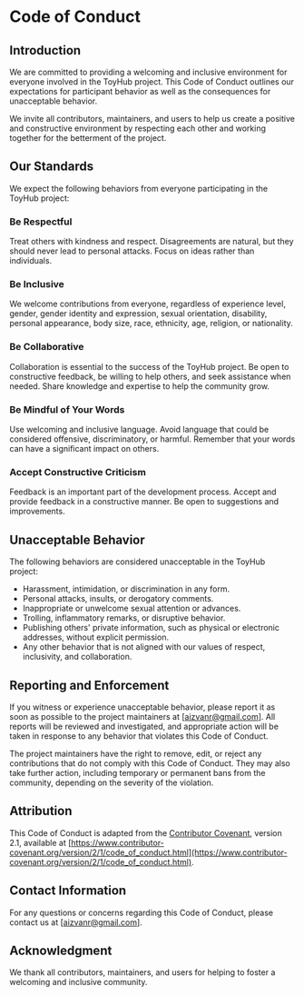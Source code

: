 # Code of Conduct

## Introduction

We are committed to providing a welcoming and inclusive environment for everyone involved in the ToyHub project. This Code of Conduct outlines our expectations for participant behavior as well as the consequences for unacceptable behavior.

We invite all contributors, maintainers, and users to help us create a positive and constructive environment by respecting each other and working together for the betterment of the project.

## Our Standards

We expect the following behaviors from everyone participating in the ToyHub project:

### Be Respectful

Treat others with kindness and respect. Disagreements are natural, but they should never lead to personal attacks. Focus on ideas rather than individuals.

### Be Inclusive

We welcome contributions from everyone, regardless of experience level, gender, gender identity and expression, sexual orientation, disability, personal appearance, body size, race, ethnicity, age, religion, or nationality.

### Be Collaborative

Collaboration is essential to the success of the ToyHub project. Be open to constructive feedback, be willing to help others, and seek assistance when needed. Share knowledge and expertise to help the community grow.

### Be Mindful of Your Words

Use welcoming and inclusive language. Avoid language that could be considered offensive, discriminatory, or harmful. Remember that your words can have a significant impact on others.

### Accept Constructive Criticism

Feedback is an important part of the development process. Accept and provide feedback in a constructive manner. Be open to suggestions and improvements.

## Unacceptable Behavior

The following behaviors are considered unacceptable in the ToyHub project:

- Harassment, intimidation, or discrimination in any form.
- Personal attacks, insults, or derogatory comments.
- Inappropriate or unwelcome sexual attention or advances.
- Trolling, inflammatory remarks, or disruptive behavior.
- Publishing others' private information, such as physical or electronic addresses, without explicit permission.
- Any other behavior that is not aligned with our values of respect, inclusivity, and collaboration.

## Reporting and Enforcement

If you witness or experience unacceptable behavior, please report it as soon as possible to the project maintainers at [aizvanr@gmail.com]. All reports will be reviewed and investigated, and appropriate action will be taken in response to any behavior that violates this Code of Conduct.

The project maintainers have the right to remove, edit, or reject any contributions that do not comply with this Code of Conduct. They may also take further action, including temporary or permanent bans from the community, depending on the severity of the violation.

## Attribution

This Code of Conduct is adapted from the [Contributor Covenant](https://www.contributor-covenant.org), version 2.1, available at [https://www.contributor-covenant.org/version/2/1/code_of_conduct.html](https://www.contributor-covenant.org/version/2/1/code_of_conduct.html).

## Contact Information

For any questions or concerns regarding this Code of Conduct, please contact us at [aizvanr@gmail.com].

## Acknowledgment

We thank all contributors, maintainers, and users for helping to foster a welcoming and inclusive community.

